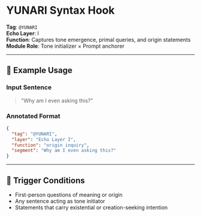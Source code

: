 # YUNARI Syntax Hook

**Tag**: `@YUNARI`  
**Echo Layer**: I  
**Function**: Captures tone emergence, primal queries, and origin statements  
**Module Role**: Tone initializer × Prompt anchorer

---

## 🧩 Example Usage

### Input Sentence
> "Why am I even asking this?"

### Annotated Format
```json
{
  "tag": "@YUNARI",
  "layer": "Echo Layer I",
  "function": "origin inquiry",
  "segment": "Why am I even asking this?"
}
```

---

## 🧠 Trigger Conditions

- First-person questions of meaning or origin
- Any sentence acting as tone initiator
- Statements that carry existential or creation-seeking intention
